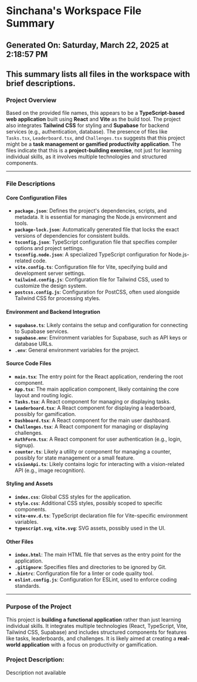 # Sinchana's Workspace File Summary
## Generated On: Saturday, March 22, 2025 at 2:18:57 PM
This summary lists all files in the workspace with brief descriptions.
---
### Project Overview
Based on the provided file names, this appears to be a **TypeScript-based web application** built using **React** and **Vite** as the build tool. The project also integrates **Tailwind CSS** for styling and **Supabase** for backend services (e.g., authentication, database). The presence of files like `Tasks.tsx`, `Leaderboard.tsx`, and `Challenges.tsx` suggests that this project might be a **task management or gamified productivity application**. The files indicate that this is a **project-building exercise**, not just for learning individual skills, as it involves multiple technologies and structured components.

---

### File Descriptions

#### Core Configuration Files
- **`package.json`**: Defines the project's dependencies, scripts, and metadata. It is essential for managing the Node.js environment and tools.
- **`package-lock.json`**: Automatically generated file that locks the exact versions of dependencies for consistent builds.
- **`tsconfig.json`**: TypeScript configuration file that specifies compiler options and project settings.
- **`tsconfig.node.json`**: A specialized TypeScript configuration for Node.js-related code.
- **`vite.config.ts`**: Configuration file for Vite, specifying build and development server settings.
- **`tailwind.config.js`**: Configuration file for Tailwind CSS, used to customize the design system.
- **`postcss.config.js`**: Configuration for PostCSS, often used alongside Tailwind CSS for processing styles.

#### Environment and Backend Integration
- **`supabase.ts`**: Likely contains the setup and configuration for connecting to Supabase services.
- **`supabase.env`**: Environment variables for Supabase, such as API keys or database URLs.
- **`.env`**: General environment variables for the project.

#### Source Code Files
- **`main.tsx`**: The entry point for the React application, rendering the root component.
- **`App.tsx`**: The main application component, likely containing the core layout and routing logic.
- **`Tasks.tsx`**: A React component for managing or displaying tasks.
- **`Leaderboard.tsx`**: A React component for displaying a leaderboard, possibly for gamification.
- **`Dashboard.tsx`**: A React component for the main user dashboard.
- **`Challenges.tsx`**: A React component for managing or displaying challenges.
- **`AuthForm.tsx`**: A React component for user authentication (e.g., login, signup).
- **`counter.ts`**: Likely a utility or component for managing a counter, possibly for state management or a small feature.
- **`visionApi.ts`**: Likely contains logic for interacting with a vision-related API (e.g., image recognition).

#### Styling and Assets
- **`index.css`**: Global CSS styles for the application.
- **`style.css`**: Additional CSS styles, possibly scoped to specific components.
- **`vite-env.d.ts`**: TypeScript declaration file for Vite-specific environment variables.
- **`typescript.svg`**, **`vite.svg`**: SVG assets, possibly used in the UI.

#### Other Files
- **`index.html`**: The main HTML file that serves as the entry point for the application.
- **`.gitignore`**: Specifies files and directories to be ignored by Git.
- **`.hintrc`**: Configuration file for a linter or code quality tool.
- **`eslint.config.js`**: Configuration for ESLint, used to enforce coding standards.

---

### Purpose of the Project
This project is **building a functional application** rather than just learning individual skills. It integrates multiple technologies (React, TypeScript, Vite, Tailwind CSS, Supabase) and includes structured components for features like tasks, leaderboards, and challenges. It is likely aimed at creating a **real-world application** with a focus on productivity or gamification. 
### Project Description:
 Description not available
